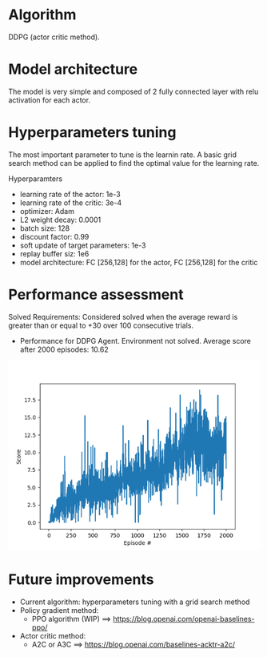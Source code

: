 # Algorithm
DDPG (actor critic method).

  
# Model architecture
The model is very simple and composed of 2 fully connected layer with relu activation for each actor.


# Hyperparameters tuning
The most important parameter to tune is the learnin rate.
A basic grid search method can be applied to find the optimal value for the learning rate.

Hyperparamters
  - learning rate of the actor: 1e-3
  - learning rate of the critic: 3e-4
  - optimizer: Adam
  - L2 weight decay: 0.0001
  - batch size: 128
  - discount factor: 0.99
  - soft update of target parameters: 1e-3
  - replay buffer siz: 1e6
  - model architecture: FC [256,128] for the actor, FC [256,128] for the critic


# Performance assessment

Solved Requirements: Considered solved when the average reward is greater than or equal to +30 over 100 consecutive trials.


  + Performance for DDPG Agent.
Environment not solved. Average score after 2000 episodes: 10.62

![alt text](https://github.com/Adrelf/DRL_Continuous_Control/blob/master/images/Perfo_Reacher.png)


# Future improvements
  - Current algorithm: hyperparameters tuning with a grid search method
  - Policy gradient method:
    - PPO algorithm (WIP) ==> https://blog.openai.com/openai-baselines-ppo/
  - Actor critic method:
    - A2C or A3C ==> https://blog.openai.com/baselines-acktr-a2c/
